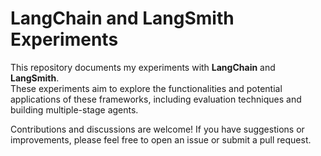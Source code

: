 # LangChain and LangSmith Experiments

This repository documents my experiments with **LangChain** and **LangSmith**. <br>
These experiments aim to explore the functionalities and potential applications of these frameworks, including evaluation techniques and building multiple-stage agents.<br>

Contributions and discussions are welcome! If you have suggestions or improvements, please feel free to open an issue or submit a pull request.
